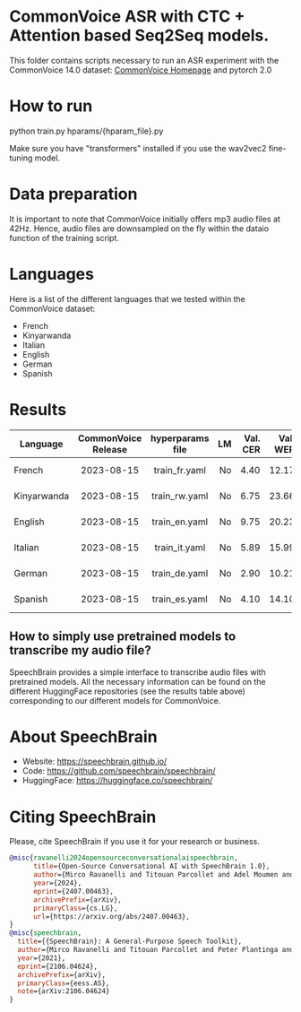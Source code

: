 # CommonVoice ASR with CTC + Attention based Seq2Seq models.
This folder contains scripts necessary to run an ASR experiment with the CommonVoice 14.0 dataset: [CommonVoice Homepage](https://commonvoice.mozilla.org/) and pytorch 2.0
# How to run
python train.py hparams/{hparam_file}.py

Make sure you have "transformers" installed if you use the wav2vec2 fine-tuning model.

# Data preparation
It is important to note that CommonVoice initially offers mp3 audio files at 42Hz. Hence, audio files are downsampled on the fly within the dataio function of the training script.

# Languages
Here is a list of the different languages that we tested within the CommonVoice dataset:
- French
- Kinyarwanda
- Italian
- English
- German
- Spanish

# Results

| Language | CommonVoice Release | hyperparams file | LM | Val. CER | Val. WER | Test CER | Test WER | HuggingFace link | Model link | GPUs |
| ------------- |:-------------:|:---------------------------:| -----:| -----:| -----:| -----:| -----:| :-----------:| :-----------:| :-----------:|
| French | 2023-08-15 | train_fr.yaml | No | 4.40 | 12.17 | 5.93 | 14.88 | [model](https://huggingface.co/speechbrain/asr-crdnn-commonvoice-14-fr) | [model](https://www.dropbox.com/sh/07a5lt21wxp98x5/AABhNwmWFaNFyA734bNZUO03a?dl=0) | 1xV100 32GB |
| Kinyarwanda | 2023-08-15 | train_rw.yaml | No | 6.75 | 23.66 | 10.80 | 29.22 | [model](https://huggingface.co/speechbrain/asr-crdnn-commonvoice-14-rw) | [model](https://www.dropbox.com/sh/i1fv4f8miilqgii/AAB3gE97kmFDA0ISkIDSUW_La?dl=0) | 1xV100 32GB |
| English | 2023-08-15 | train_en.yaml | No | 9.75 | 20.23 | 12.76 | 23.88 | [model](https://huggingface.co/speechbrain/asr-crdnn-commonvoice-14-en) | [model](https://www.dropbox.com/sh/h8ged0yu3ztypkh/AAAu-12k_Ceg-tTjuZnrg7dza?dl=0) | 1xV100 32GB |
| Italian | 2023-08-15 | train_it.yaml | No | 5.89 | 15.99 | 6.27 | 17.02 | [model](https://huggingface.co/speechbrain/asr-crdnn-commonvoice-14-it) | [model](https://www.dropbox.com/sh/ss59uu0j5boscvp/AAASsiFhlB1nDWPkFX410bzna?dl=0) | 1xV100 32GB |
| German | 2023-08-15 | train_de.yaml | No | 2.90 | 10.21 | 3.82 | 12.25 | [model](https://huggingface.co/speechbrain/asr-crdnn-commonvoice-14-de) | [model](https://www.dropbox.com/sh/zgatirb118f79ef/AACmjh-D94nNDWcnVI4Ef5K7a?dl=0) | 1xV100 32GB |
| Spanish | 2023-08-15 | train_es.yaml | No | 4.10 | 14.10 | 4.68 | 14.77 | [model](https://huggingface.co/speechbrain/asr-crdnn-commonvoice-14-es) | [model](https://www.dropbox.com/sh/r3w0b2tm1p73vft/AADCxdhUwDN6j4PVT9TYe-d5a?dl=0) | 1xV100 32GB |


## How to simply use pretrained models to transcribe my audio file?

SpeechBrain provides a simple interface to transcribe audio files with pretrained models. All the necessary information can be found on the different HuggingFace repositories (see the results table above) corresponding to our different models for CommonVoice.


# **About SpeechBrain**
- Website: https://speechbrain.github.io/
- Code: https://github.com/speechbrain/speechbrain/
- HuggingFace: https://huggingface.co/speechbrain/


# **Citing SpeechBrain**
Please, cite SpeechBrain if you use it for your research or business.

```bibtex
@misc{ravanelli2024opensourceconversationalaispeechbrain,
      title={Open-Source Conversational AI with SpeechBrain 1.0},
      author={Mirco Ravanelli and Titouan Parcollet and Adel Moumen and Sylvain de Langen and Cem Subakan and Peter Plantinga and Yingzhi Wang and Pooneh Mousavi and Luca Della Libera and Artem Ploujnikov and Francesco Paissan and Davide Borra and Salah Zaiem and Zeyu Zhao and Shucong Zhang and Georgios Karakasidis and Sung-Lin Yeh and Pierre Champion and Aku Rouhe and Rudolf Braun and Florian Mai and Juan Zuluaga-Gomez and Seyed Mahed Mousavi and Andreas Nautsch and Xuechen Liu and Sangeet Sagar and Jarod Duret and Salima Mdhaffar and Gaelle Laperriere and Mickael Rouvier and Renato De Mori and Yannick Esteve},
      year={2024},
      eprint={2407.00463},
      archivePrefix={arXiv},
      primaryClass={cs.LG},
      url={https://arxiv.org/abs/2407.00463},
}
@misc{speechbrain,
  title={{SpeechBrain}: A General-Purpose Speech Toolkit},
  author={Mirco Ravanelli and Titouan Parcollet and Peter Plantinga and Aku Rouhe and Samuele Cornell and Loren Lugosch and Cem Subakan and Nauman Dawalatabad and Abdelwahab Heba and Jianyuan Zhong and Ju-Chieh Chou and Sung-Lin Yeh and Szu-Wei Fu and Chien-Feng Liao and Elena Rastorgueva and François Grondin and William Aris and Hwidong Na and Yan Gao and Renato De Mori and Yoshua Bengio},
  year={2021},
  eprint={2106.04624},
  archivePrefix={arXiv},
  primaryClass={eess.AS},
  note={arXiv:2106.04624}
}
```
